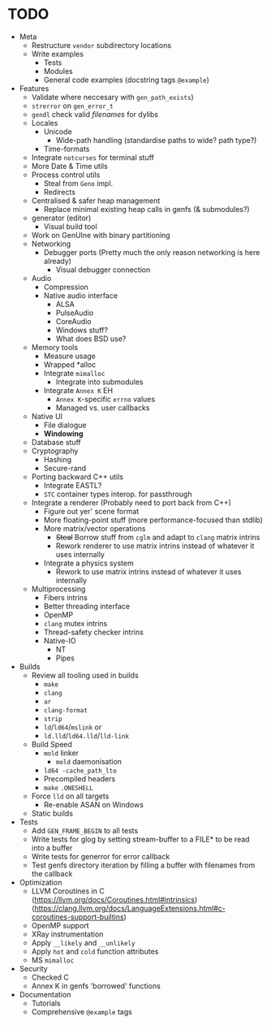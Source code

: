# TODO

- Meta
    - Restructure `vendor` subdirectory locations
    - Write examples
        - Tests
        - Modules
        - General code examples (docstring tags `@example`)
- Features
    - Validate where neccesary with `gen_path_exists`)
    - `strerror` on `gen_error_t`
    - `gendl` check valid *filenames* for dylibs
    - Locales
        - Unicode
            - Wide-path handling (standardise paths to wide? path type?)
        - Time-formats
    - Integrate `notcurses` for terminal stuff
    - More Date & Time utils
    - Process control utils
        - Steal from `Geno` impl.
        - Redirects
    - Centralised & safer heap management
        - Replace minimal existing heap calls in genfs (& submodules?)
    - generator (editor)
        - Visual build tool
    - Work on GenUIne with binary partitioning
    - Networking
        - Debugger ports (Pretty much the only reason networking is here already)
            - Visual debugger connection
    - Audio
        - Compression
        - Native audio interface
            - ALSA
            - PulseAudio
            - CoreAudio
            - Windows stuff?
            - What does BSD use?
    - Memory tools
        - Measure usage
        - Wrapped *alloc
        - Integrate `mimalloc`
            - Integrate into submodules
        - Integrate `Annex K` EH
            - `Annex K`-specific `errno` values
            - Managed vs. user callbacks
    - Native UI
        - File dialogue
        - **Windowing**
    - Database stuff
    - Cryptography
        - Hashing
        - Secure-rand
    - Porting backward C++ utils
        - Integrate EASTL?
        - `STC` container types interop. for passthrough
    - Integrate a renderer (Probably need to port back from C++)
        - Figure out yer' scene format
        - More floating-point stuff (more performance-focused than stdlib)
        - More matrix/vector operations
            - ~~Steal~~ Borrow stuff from `cglm` and adapt to `clang` matrix intrins
            - Rework renderer to use matrix intrins instead of whatever it uses internally
        - Integrate a physics system
            - Rework to use matrix intrins instead of whatever it uses internally
    - Multiprocessing
        - Fibers intrins
        - Better threading interface
        - OpenMP
        - `clang` mutex intrins
        - Thread-safety checker intrins
        - Native-IO
            - NT
            - Pipes
- Builds
    - Review all tooling used in builds
        - `make`
        - `clang`
        - `ar`
        - `clang-format`
        - `strip`
        - `ld`/`ld64`/`mslink`
            or
        - `ld.lld`/`ld64.lld`/`lld-link`
    - Build Speed
        - `mold` linker
            - `mold` daemonisation
        - `ld64 -cache_path_lto`
        - Precompiled headers
        - `make` `.ONESHELL`
    - Force `lld` on all targets
        - Re-enable ASAN on Windows
    - Static builds
- Tests
    - Add `GEN_FRAME_BEGIN` to all tests
    - Write tests for glog by setting stream-buffer to a FILE* to be read into a buffer
    - Write tests for generror for error callback
    - Test genfs directory iteration by filling a buffer with filenames from the callback
- Optimization
    - LLVM Coroutines in C (https://llvm.org/docs/Coroutines.html#intrinsics) (https://clang.llvm.org/docs/LanguageExtensions.html#c-coroutines-support-builtins)
    - OpenMP support
    - XRay instrumentation
    - Apply `__likely` and `__unlikely`
    - Apply `hot` and `cold` function attributes
    - MS `mimalloc`
- Security
    - Checked C
    - Annex K in genfs 'borrowed' functions
- Documentation
    - Tutorials
    - Comprehensive `@example` tags